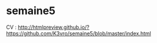 # semaine5
CV : http://htmlpreview.github.io/?https://github.com/K3vro/semaine5/blob/master/index.html
